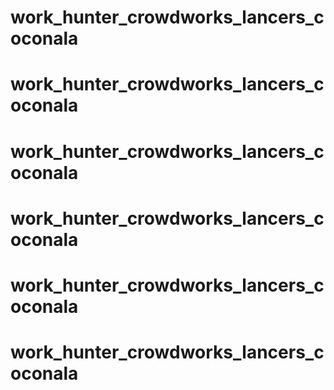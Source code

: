 # work\_hunter\_crowdworks\_lancers\_coconala

# work\_hunter\_crowdworks\_lancers\_coconala

# work\_hunter\_crowdworks\_lancers\_coconala

# work\_hunter\_crowdworks\_lancers\_coconala

# work\_hunter\_crowdworks\_lancers\_coconala

# work\_hunter\_crowdworks\_lancers\_coconala

